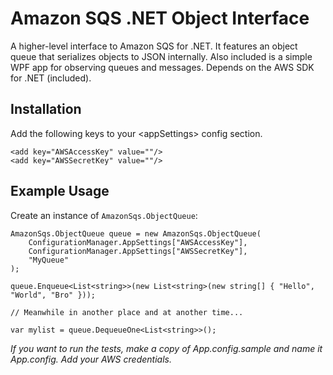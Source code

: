 # Amazon SQS .NET Object Interface

A higher-level interface to Amazon SQS for .NET. It features an object queue that serializes objects to JSON internally. Also included is a simple WPF app for observing queues and messages. Depends on the AWS SDK for .NET (included). 

## Installation

Add the following keys to your &lt;appSettings&gt; config section.

    <add key="AWSAccessKey" value=""/>
    <add key="AWSSecretKey" value=""/>


## Example Usage

Create an instance of `AmazonSqs.ObjectQueue`:

    AmazonSqs.ObjectQueue queue = new AmazonSqs.ObjectQueue(
        ConfigurationManager.AppSettings["AWSAccessKey"],
        ConfigurationManager.AppSettings["AWSSecretKey"],
        "MyQueue"
    );

    queue.Enqueue<List<string>>(new List<string>(new string[] { "Hello", "World", "Bro" }));

    // Meanwhile in another place and at another time...

    var mylist = queue.DequeueOne<List<string>>();

*If you want to run the tests, make a copy of App.config.sample and name it App.config. Add your AWS credentials.*